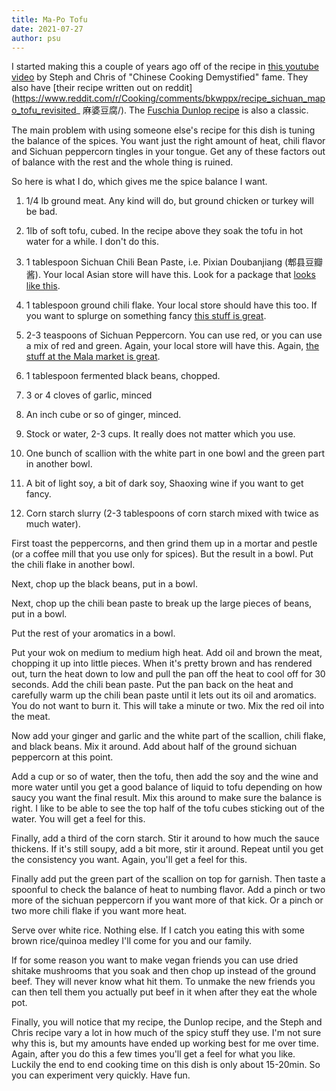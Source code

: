 ```yaml
---
title: Ma-Po Tofu
date: 2021-07-27
author: psu
---
```


I started making this a couple of years ago off of the recipe in [this youtube
video](https://www.youtube.com/watch?v=AujuLHK3hvs) by Steph and Chris of "Chinese Cooking
Demystified" fame. They also have [their recipe written out on
reddit](https://www.reddit.com/r/Cooking/comments/bkwppx/recipe_sichuan_mapo_tofu_revisited_
麻婆豆腐/). The [Fuschia Dunlop
recipe](https://www.epicurious.com/recipes/member/views/ma-po-dofu-by-fuschia-dunlop-50015560)
is also a classic.

The main problem with using someone else's recipe for this dish is tuning the balance of
the spices. You want just the right amount of heat, chili flavor and Sichuan peppercorn
tingles in your tongue. Get any of these factors out of balance with the rest and the
whole thing is ruined.

So here is what I do, which gives me the spice balance I want.

1. 1/4 lb ground meat. Any kind will do, but ground chicken or turkey will be bad.

1. 1lb of soft tofu, cubed. In the recipe above they soak the tofu in hot water for a
   while. I don't do this.

1. 1 tablespoon Sichuan Chili Bean Paste, i.e. Pixian Doubanjiang (郫县豆瓣酱). Your local
   Asian store will have this. Look for a package that [looks like
   this](https://www.amazon.com/Sichuan-Pixian-Boad-Paste-Chili/dp/B01M31VHNZ/ref=sr_1_4?crid=2BYHBAGK31S1A&keywords=pixian+doubanjiang&qid=1581962243&sprefix=pixian%2Caps%2C126&sr=8-4).

1. 1 tablespoon ground chili flake. Your local store should have this too. If you want to
   splurge on something fancy [this stuff is
   great](https://themalamarket.com/collections/sichuan-spices-dry-goods/products/sichuan-chili-flakes-xiang-la-jiao-mian).

1. 2-3 teaspoons of Sichuan Peppercorn. You can use red, or you can use a mix of red and
   green. Again, your local store will have this. Again, [the stuff at the Mala market is
   great](https://themalamarket.com/collections/sichuan-spices-dry-goods/products/sichuan-flower-pepper-special-grade-da-hong-pao-sichuan-pepper).

1. 1 tablespoon fermented black beans, chopped.

1. 3 or 4 cloves of garlic, minced

1. An inch cube or so of ginger, minced.

1. Stock or water, 2-3 cups. It really does not matter which you use.

1. One bunch of scallion with the white part in one bowl and the green part in another bowl.

1. A bit of light soy, a bit of dark soy, Shaoxing wine if you want to get fancy.

1. Corn starch slurry (2-3 tablespoons of corn starch mixed with twice as much water).

First toast the peppercorns, and then grind them up in a mortar and pestle (or a coffee
mill that you use only for spices). But the result in a bowl. Put the chili flake in
another bowl.

Next, chop up the black beans, put in a bowl.

Next, chop up the chili bean paste to break up the large pieces of beans, put in a bowl.

Put the rest of your aromatics in a bowl.

Put your wok on medium to medium high heat. Add oil and brown the meat, chopping it up
into little pieces. When it's pretty brown and has rendered out, turn the heat down to low
and pull the pan off the heat to cool off for 30 seconds. Add the chili bean paste. Put
the pan back on the heat and carefully warm up the chili bean paste until it lets out its
oil and aromatics. You do not want to burn it. This will take a minute or two. Mix the red
oil into the meat.

Now add your ginger and garlic and the white part of the scallion, chili flake, and black
beans. Mix it around. Add about half of the ground sichuan peppercorn at this point.

Add a cup or so of water, then the tofu, then add the soy and the wine and more water
until you get a good balance of liquid to tofu depending on how saucy you want the final
result. Mix this around to make sure the balance is right. I like to be able to see the
top half of the tofu cubes sticking out of the water. You will get a feel for this.

Finally, add a third of the corn starch. Stir it around to how much the sauce thickens. If
it's still soupy, add a bit more, stir it around. Repeat until you get the consistency you
want. Again, you'll get a feel for this.

Finally add put the green part of the scallion on top for garnish. Then taste a spoonful to check the
balance of heat to numbing flavor. Add a pinch or two more of the sichuan peppercorn if
you want more of that kick. Or a pinch or two more chili flake if you want more heat.

Serve over white rice. Nothing else. If I catch you eating this with some brown
rice/quinoa medley I'll come for you and our family.

If for some reason you want to make vegan friends you can use dried shitake mushrooms that
you soak and then chop up instead of the ground beef. They will never know what hit them.
To unmake the new friends you can then tell them you actually put beef in it when after
they eat the whole pot.

Finally, you will notice that my recipe, the Dunlop recipe, and the Steph and Chris recipe
vary a lot in how much of the spicy stuff they use. I'm not sure why this is, but my
amounts have ended up working best for me over time. Again, after you do this a few times
you'll get a feel for what you like. Luckily the end to end cooking time on this dish is
only about 15-20min. So you can experiment very quickly. Have fun.
